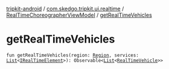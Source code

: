 [tripkit-android](../../index.md) / [com.skedgo.tripkit.ui.realtime](../index.md) / [RealTimeChoreographerViewModel](index.md) / [getRealTimeVehicles](./get-real-time-vehicles.md)

# getRealTimeVehicles

`fun getRealTimeVehicles(region: `[`Region`](../../com.skedgo.tripkit.common.model/-region/index.md)`, services: `[`List`](https://kotlinlang.org/api/latest/jvm/stdlib/kotlin.collections/-list/index.html)`<`[`IRealTimeElement`](../../com.skedgo.tripkit.common.agenda/-i-real-time-element/index.md)`>): Observable<`[`List`](https://kotlinlang.org/api/latest/jvm/stdlib/kotlin.collections/-list/index.html)`<`[`RealTimeVehicle`](../../com.skedgo.tripkit.routing/-real-time-vehicle/index.md)`>>`